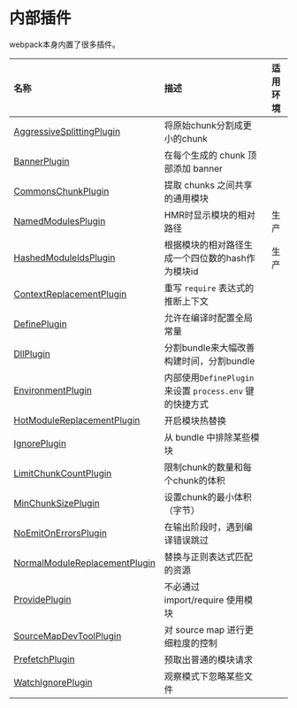 # 内部插件

webpack本身内置了很多插件。

| 名称 | 描述 | 适用环境 |
| :--- | :--- | :---: |
| [AggressiveSplittingPlugin](//Plugins/internal/AggressiveSplittingPlugin.md) | 将原始chunk分割成更小的chunk |  |
| [BannerPlugin](/Plugins/internal/BannerPlugin.md) | 在每个生成的 chunk 顶部添加 banner |  |
| [CommonsChunkPlugin](/Plugins/internal/CommonsChunkPlugin.md) | 提取 chunks 之间共享的通用模块 |  |
| [NamedModulesPlugin](/Plugins/internal/NamedModulesPlugin.md) | HMR时显示模块的相对路径 | 生产 |
| [HashedModuleIdsPlugin](/Plugins/internal/HashedModuleIdsPlugin.md) | 根据模块的相对路径生成一个四位数的hash作为模块id | 生产 |
| [ContextReplacementPlugin](/Plugins/internal/ContextReplacementPlugin.md) | 重写 `require` 表达式的推断上下文 |  |
| [DefinePlugin](/Plugins/internal/DefinePlugin.md) | 允许在编译时配置全局常量 |  |
| [DllPlugin](/Plugins/internal/DllPlugin.md) | 分割bundle来大幅改善构建时间，分割bundle |  |
| [EnvironmentPlugin](/Plugins/internal/EnvironmentPlugin.md) | 内部使用`DefinePlugin` 来设置 `process.env` 键的快捷方式 |  |
| [HotModuleReplacementPlugin](/Plugins/internal/HotModuleReplacementPlugin.md) | 开启模块热替换 |  |
| [IgnorePlugin](/Plugins/internal/IgnorePlugin.md) | 从 bundle 中排除某些模块 |  |
| [LimitChunkCountPlugin](/Plugins/internal/LimitChunkCountPlugin.md) | 限制chunk的数量和每个chunk的体积 |  |
| [MinChunkSizePlugin](/Plugins/internal/MinChunkSizePlugin.md) | 设置chunk的最小体积（字节） |  |
| [NoEmitOnErrorsPlugin](/Plugins/internal/NoEmitOnErrorsPlugin.md) | 在输出阶段时，遇到编译错误跳过 |  |
| [NormalModuleReplacementPlugin](/Plugins/internal/NormalModuleReplacementPlugin.md) | 替换与正则表达式匹配的资源 |  |
| [ProvidePlugin](/Plugins/internal/ProvidePlugin.md) | 不必通过 import/require 使用模块 |  |
| [SourceMapDevToolPlugin](/Plugins/internal/SourceMapDevToolPlugin.md) | 对 source map 进行更细粒度的控制 |  |
| [PrefetchPlugin](/Plugins/internal/PrefetchPlugin.md) | 预取出普通的模块请求 |  |
| [WatchIgnorePlugin](/Plugins/internal/WatchIgnorePlugin.md) | 观察模式下忽略某些文件 |  |



